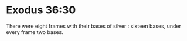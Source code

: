 # Exodus 36:30

There were eight frames with their bases of silver : sixteen bases, under every frame two bases.
